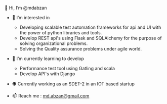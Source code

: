 👋 Hi, I’m @mdabzan

- 👀 I’m interested in 
  - Developing scalable test automation frameworks for api and UI with the power of python libraries and tools.
  - Develop REST api's using Flask and SQLAlchemy for the purpose of solving organizational problems.
  - Solving the Quality assurance problems under agile world.
  
- 🌱  I’m currently learning to develop
  - Performance test tool using Gatling and scala
  - Develop API's with Django
  
- 👽  Currently working as an SDET-2 in an IOT based startup

- 📫 Reach me : md.abzan@gmail.com

<!---
mdabzan/mdabzan is a ✨ special ✨ repository because its `README.md` (this file) appears on your GitHub profile.
You can click the Preview link to take a look at your changes.
--->
